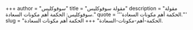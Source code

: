 +++
author = "سوفوكليس"
title = "مقولة سوفوكليس"
description = "مقولة سوفوكليس: الحكمة أهم مكونات السعادة."
quote = '''الحكمة أهم مكونات السعادة.'''
slug = "الحكمة-أهم-مكونات-السعادة"
+++
الحكمة أهم مكونات السعادة.
